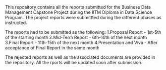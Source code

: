 This repoaitory contains all the reports submitted for the Business Data Management Capstone Project during the IITM Diploma in Data Science Program. The project reports were submittted during the different phases as instructed.

The reports had to be submitted as the following:
1.Proposal Report - 1st-5th of the starting month
2.Mid-Term Report - 6th-10th of the next month
3.Final Report - 11th-15th of the next month
4.Presentation and Viva - After acceptance of Final Report in the same month

The rejected reports as well as the associated documents are provided in the repository. All the rports will be updated soon after submission.
